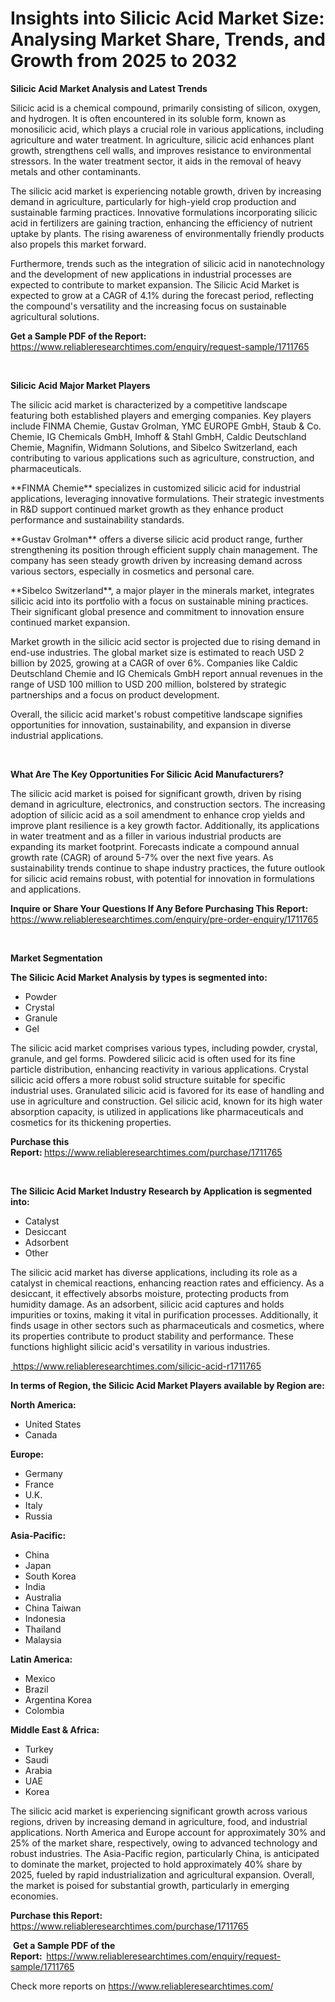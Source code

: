 <p><h1>Insights into Silicic Acid Market Size: Analysing Market Share, Trends, and Growth from 2025 to 2032</h1></p><p><strong>Silicic Acid Market Analysis and Latest Trends</strong></p>
<p><p>Silicic acid is a chemical compound, primarily consisting of silicon, oxygen, and hydrogen. It is often encountered in its soluble form, known as monosilicic acid, which plays a crucial role in various applications, including agriculture and water treatment. In agriculture, silicic acid enhances plant growth, strengthens cell walls, and improves resistance to environmental stressors. In the water treatment sector, it aids in the removal of heavy metals and other contaminants.</p><p>The silicic acid market is experiencing notable growth, driven by increasing demand in agriculture, particularly for high-yield crop production and sustainable farming practices. Innovative formulations incorporating silicic acid in fertilizers are gaining traction, enhancing the efficiency of nutrient uptake by plants. The rising awareness of environmentally friendly products also propels this market forward.</p><p>Furthermore, trends such as the integration of silicic acid in nanotechnology and the development of new applications in industrial processes are expected to contribute to market expansion. The Silicic Acid Market is expected to grow at a CAGR of 4.1% during the forecast period, reflecting the compound's versatility and the increasing focus on sustainable agricultural solutions.</p></p>
<p><strong>Get a Sample PDF of the Report:&nbsp;</strong> <a href="https://www.reliableresearchtimes.com/enquiry/request-sample/1711765?utm_campaign=2220&utm_medium=2&utm_source=Github&utm_content=ia&utm_term=31032025&utm_id=silicic-acid">https://www.reliableresearchtimes.com/enquiry/request-sample/1711765</a></p>
<p>&nbsp;</p>
<p><strong>Silicic Acid Major Market Players</strong></p>
<p><p>The silicic acid market is characterized by a competitive landscape featuring both established players and emerging companies. Key players include FINMA Chemie, Gustav Grolman, YMC EUROPE GmbH, Staub & Co. Chemie, IG Chemicals GmbH, Imhoff & Stahl GmbH, Caldic Deutschland Chemie, Magnifin, Widmann Solutions, and Sibelco Switzerland, each contributing to various applications such as agriculture, construction, and pharmaceuticals.</p><p>**FINMA Chemie** specializes in customized silicic acid for industrial applications, leveraging innovative formulations. Their strategic investments in R&D support continued market growth as they enhance product performance and sustainability standards. </p><p>**Gustav Grolman** offers a diverse silicic acid product range, further strengthening its position through efficient supply chain management. The company has seen steady growth driven by increasing demand across various sectors, especially in cosmetics and personal care.</p><p>**Sibelco Switzerland**, a major player in the minerals market, integrates silicic acid into its portfolio with a focus on sustainable mining practices. Their significant global presence and commitment to innovation ensure continued market expansion.</p><p>Market growth in the silicic acid sector is projected due to rising demand in end-use industries. The global market size is estimated to reach USD 2 billion by 2025, growing at a CAGR of over 6%. Companies like Caldic Deutschland Chemie and IG Chemicals GmbH report annual revenues in the range of USD 100 million to USD 200 million, bolstered by strategic partnerships and a focus on product development. </p><p>Overall, the silicic acid market's robust competitive landscape signifies opportunities for innovation, sustainability, and expansion in diverse industrial applications.</p></p>
<p>&nbsp;</p>
<p><strong>What Are The Key Opportunities For Silicic Acid Manufacturers?</strong></p>
<p><p>The silicic acid market is poised for significant growth, driven by rising demand in agriculture, electronics, and construction sectors. The increasing adoption of silicic acid as a soil amendment to enhance crop yields and improve plant resilience is a key growth factor. Additionally, its applications in water treatment and as a filler in various industrial products are expanding its market footprint. Forecasts indicate a compound annual growth rate (CAGR) of around 5-7% over the next five years. As sustainability trends continue to shape industry practices, the future outlook for silicic acid remains robust, with potential for innovation in formulations and applications.</p></p>
<p><strong>Inquire or Share Your Questions If Any Before Purchasing This Report:</strong> <a href="https://www.reliableresearchtimes.com/enquiry/pre-order-enquiry/1711765?utm_campaign=2220&utm_medium=2&utm_source=Github&utm_content=ia&utm_term=31032025&utm_id=silicic-acid">https://www.reliableresearchtimes.com/enquiry/pre-order-enquiry/1711765</a></p>
<p>&nbsp;</p>
<p><strong>Market Segmentation</strong></p>
<p><strong>The Silicic Acid Market Analysis by types is segmented into:</strong></p>
<p><ul><li>Powder</li><li>Crystal</li><li>Granule</li><li>Gel</li></ul></p>
<p><p>The silicic acid market comprises various types, including powder, crystal, granule, and gel forms. Powdered silicic acid is often used for its fine particle distribution, enhancing reactivity in various applications. Crystal silicic acid offers a more robust solid structure suitable for specific industrial uses. Granulated silicic acid is favored for its ease of handling and use in agriculture and construction. Gel silicic acid, known for its high water absorption capacity, is utilized in applications like pharmaceuticals and cosmetics for its thickening properties.</p></p>
<p><strong>Purchase this Report:&nbsp;</strong><a href="https://www.reliableresearchtimes.com/purchase/1711765?utm_campaign=2220&utm_medium=2&utm_source=Github&utm_content=ia&utm_term=31032025&utm_id=silicic-acid">https://www.reliableresearchtimes.com/purchase/1711765</a></p>
<p>&nbsp;</p>
<p><strong>The Silicic Acid Market Industry Research by Application is segmented into:</strong></p>
<p><ul><li>Catalyst</li><li>Desiccant</li><li>Adsorbent</li><li>Other</li></ul></p>
<p><p>The silicic acid market has diverse applications, including its role as a catalyst in chemical reactions, enhancing reaction rates and efficiency. As a desiccant, it effectively absorbs moisture, protecting products from humidity damage. As an adsorbent, silicic acid captures and holds impurities or toxins, making it vital in purification processes. Additionally, it finds usage in other sectors such as pharmaceuticals and cosmetics, where its properties contribute to product stability and performance. These functions highlight silicic acid's versatility in various industries.</p></p>
<p><a href="https://www.reliableresearchtimes.com/silicic-acid-r1711765?utm_campaign=2220&utm_medium=2&utm_source=Github&utm_content=ia&utm_term=31032025&utm_id=silicic-acid">&nbsp;https://www.reliableresearchtimes.com/silicic-acid-r1711765</a></p>
<p><strong>In terms of Region, the Silicic Acid Market Players available by Region are:</strong></p>
<p>
    <p> <strong> North America: </strong>
        <ul>
            <li>United States</li>
            <li>Canada</li>
        </ul>
        </p> 
    <p> <strong> Europe: </strong>
        <ul>
            <li>Germany</li>
            <li>France</li>
            <li>U.K.</li>
            <li>Italy</li>
            <li>Russia</li>
        </ul>
        </p> 
    <p> <strong> Asia-Pacific: </strong>
        <ul>
            <li>China</li>
            <li>Japan</li>
            <li>South Korea</li>
            <li>India</li>
            <li>Australia</li>
            <li>China Taiwan</li>
            <li>Indonesia</li>
            <li>Thailand</li>
            <li>Malaysia</li>
        </ul>
        </p> 
    <p> <strong> Latin America: </strong>
        <ul>
            <li>Mexico</li>
            <li>Brazil</li>
            <li>Argentina Korea</li>
            <li>Colombia</li>
        </ul>
        </p> 
    <p> <strong> Middle East & Africa: </strong>
        <ul>
            <li>Turkey</li>
            <li>Saudi</li>
            <li>Arabia</li>
            <li>UAE</li>
            <li>Korea</li>
        </ul>
    </p>
    </p>
<p><p>The silicic acid market is experiencing significant growth across various regions, driven by increasing demand in agriculture, food, and industrial applications. North America and Europe account for approximately 30% and 25% of the market share, respectively, owing to advanced technology and robust industries. The Asia-Pacific region, particularly China, is anticipated to dominate the market, projected to hold approximately 40% share by 2025, fueled by rapid industrialization and agricultural expansion. Overall, the market is poised for substantial growth, particularly in emerging economies.</p></p>
<p><strong>Purchase this Report: </strong><a href="https://www.reliableresearchtimes.com/purchase/1711765?utm_campaign=2220&utm_medium=2&utm_source=Github&utm_content=ia&utm_term=31032025&utm_id=silicic-acid">https://www.reliableresearchtimes.com/purchase/1711765</a></p>
<p>&nbsp;<strong>Get a Sample PDF of the Report:&nbsp;&nbsp;</strong><a href="https://www.reliableresearchtimes.com/enquiry/request-sample/1711765?utm_campaign=2220&utm_medium=2&utm_source=Github&utm_content=ia&utm_term=31032025&utm_id=silicic-acid">https://www.reliableresearchtimes.com/enquiry/request-sample/1711765</a></p>
<p><strong></strong></p>
<p>Check more reports on <a href="https://www.reliableresearchtimes.com/?utm_campaign=2220&utm_medium=2&utm_source=Github&utm_content=ia&utm_term=31032025&utm_id=silicic-acid">https://www.reliableresearchtimes.com/</a></p>
